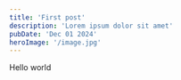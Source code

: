 ```yaml
---
title: 'First post'
description: 'Lorem ipsum dolor sit amet'
pubDate: 'Dec 01 2024'
heroImage: '/image.jpg'
---
```


Hello world
